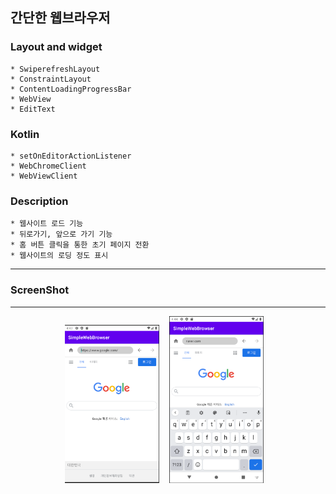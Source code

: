   
  ## 간단한 웹브라우저
  
  ### Layout and widget
    * SwiperefreshLayout
    * ConstraintLayout
    * ContentLoadingProgressBar
    * WebView
    * EditText

  ### Kotlin
    * setOnEditorActionListener
    * WebChromeClient
    * WebViewClient
  
  ### Description
    * 웹사이트 로드 기능
    * 뒤로가기, 앞으로 가기 기능
    * 홈 버튼 클릭을 통한 초기 페이지 전환
    * 웹사이트의 로딩 정도 표시
  
  ---
  
### ScreenShot
---

<p align="center">
  <img src="../../android_Thirty_Project/images/SimpleWebBrowser_Home.PNG" width="30%" alt="1.png">&nbsp;&nbsp;&nbsp;
  <img src="../../android_Thirty_Project/images/SimpleWebBrowser_Move.PNG" width="30%" alt="1.png">&nbsp;&nbsp;&nbsp;
</p>
